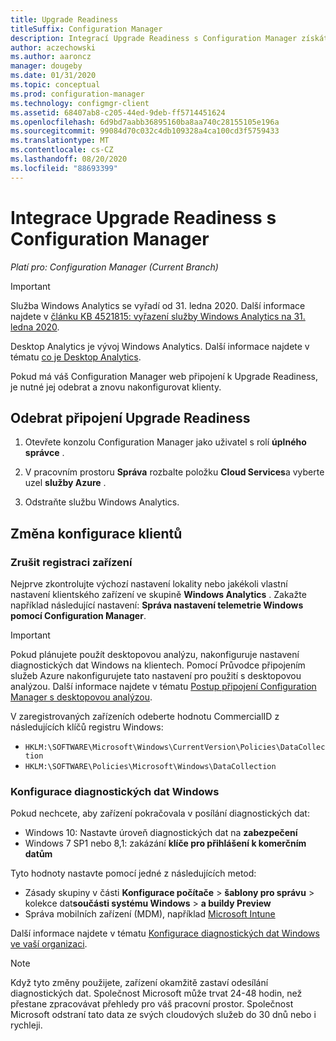 ```yaml
---
title: Upgrade Readiness
titleSuffix: Configuration Manager
description: Integrací Upgrade Readiness s Configuration Manager získáte přístup k datům o kompatibilitě upgradu Windows 10 a cílovým zařízením pro upgrade nebo nápravu.
author: aczechowski
ms.author: aaroncz
manager: dougeby
ms.date: 01/31/2020
ms.topic: conceptual
ms.prod: configuration-manager
ms.technology: configmgr-client
ms.assetid: 68407ab8-c205-44ed-9deb-ff5714451624
ms.openlocfilehash: 6d9bd7aabb36895160ba8aa740c28155105e196a
ms.sourcegitcommit: 99084d70c032c4db109328a4ca100cd3f5759433
ms.translationtype: MT
ms.contentlocale: cs-CZ
ms.lasthandoff: 08/20/2020
ms.locfileid: "88693399"
---
```

# <a name="integrate-upgrade-readiness-with-configuration-manager"></a>Integrace Upgrade Readiness s Configuration Manager

*Platí pro: Configuration Manager (Current Branch)*

> [!Important]  
> Služba Windows Analytics se vyřadí od 31. ledna 2020. Další informace najdete v [článku KB 4521815: vyřazení služby Windows Analytics na 31. ledna 2020](https://support.microsoft.com/help/4521815/windows-analytics-retirement).
>
> Desktop Analytics je vývoj Windows Analytics. Další informace najdete v tématu [co je Desktop Analytics](../../../desktop-analytics/overview.md).

Pokud má váš Configuration Manager web připojení k Upgrade Readiness, je nutné jej odebrat a znovu nakonfigurovat klienty.

## <a name="remove-upgrade-readiness-connection"></a><a name="bkmk_remove"></a> Odebrat připojení Upgrade Readiness

1. Otevřete konzolu Configuration Manager jako uživatel s rolí **úplného správce** .

1. V pracovním prostoru **Správa** rozbalte položku **Cloud Services**a vyberte uzel **služby Azure** .

1. Odstraňte službu Windows Analytics.

## <a name="reconfigure-clients"></a>Změna konfigurace klientů

### <a name="unenroll-devices"></a>Zrušit registraci zařízení

Nejprve zkontrolujte výchozí nastavení lokality nebo jakékoli vlastní nastavení klientského zařízení ve skupině **Windows Analytics** . Zakažte například následující nastavení: **Správa nastavení telemetrie Windows pomocí Configuration Manager**.

> [!IMPORTANT]
> Pokud plánujete použít desktopovou analýzu, nakonfiguruje nastavení diagnostických dat Windows na klientech. Pomocí Průvodce připojením služeb Azure nakonfigurujete tato nastavení pro použití s desktopovou analýzou. Další informace najdete v tématu [Postup připojení Configuration Manager s desktopovou analýzou](../../../desktop-analytics/connect-configmgr.md).

V zaregistrovaných zařízeních odeberte hodnotu CommercialID z následujících klíčů registru Windows:

- `HKLM:\SOFTWARE\Microsoft\Windows\CurrentVersion\Policies\DataCollection`
- `HKLM:\SOFTWARE\Policies\Microsoft\Windows\DataCollection`

### <a name="windows-diagnostic-data-configuration"></a>Konfigurace diagnostických dat Windows

Pokud nechcete, aby zařízení pokračovala v posílání diagnostických dat:

- Windows 10: Nastavte úroveň diagnostických dat na **zabezpečení**
- Windows 7 SP1 nebo 8,1: zakázání **klíče pro přihlášení k komerčním datům**

Tyto hodnoty nastavte pomocí jedné z následujících metod:

- Zásady skupiny v části **Konfigurace počítače**  >  **šablony pro správu**  >  kolekce dat**součásti systému Windows**  >  **a buildy Preview**
- Správa mobilních zařízení (MDM), například [Microsoft Intune](/intune/device-restrictions-windows-10#reporting-and-telemetry)

Další informace najdete v tématu [Konfigurace diagnostických dat Windows ve vaší organizaci](/windows/privacy/configure-windows-diagnostic-data-in-your-organization).

> [!NOTE]  
> Když tyto změny použijete, zařízení okamžitě zastaví odesílání diagnostických dat. Společnost Microsoft může trvat 24-48 hodin, než přestane zpracovávat přehledy pro váš pracovní prostor. Společnost Microsoft odstraní tato data ze svých cloudových služeb do 30 dnů nebo i rychleji.

<!--
Upgrade Readiness is a part of [Windows Analytics](/windows/deployment/upgrade/manage-windows-upgrades-with-upgrade-readiness). It allows you to assess and analyze the readiness of devices in your environment for an upgrade to Windows 10. Integrate Upgrade Readiness with Configuration Manager to access client upgrade compatibility data in the Configuration Manager console. Then use this data to create collections, and target devices for upgrade or remediation.



## Configure clients

Upgrade Readiness relies on Windows Analytics data. In order for Upgrade Readiness to receive sufficient data, configure the following prerequisites:

- Configure all clients with a *commercial ID key*  

- Configure Windows 10 clients for Windows Analytics to report at least basic level data  

- For clients running Windows 7 or 8.1:  

    - Install the updates as described in [Get started with Upgrade Readiness](/windows/deployment/upgrade/upgrade-readiness-get-started)  

    - Enable Windows Analytics client settings  

Configure these settings using Configuration Manager client settings. For more information, see [Use Windows Analytics](monitor-windows-analytics.md).

> [!NOTE]  
> Deploying the correct prerequisite updates and configuring client settings should be sufficient in most environments. If you encounter issues with Upgrade Readiness not receiving data from devices in your environment, then some of these issues may be addressed by using the [Upgrade Readiness deployment script](/windows/deployment/upgrade/upgrade-readiness-deployment-script). 



## Connect Configuration Manager to Upgrade Readiness

Use the [Azure services wizard](../../servers/deploy/configure/azure-services-wizard.md) to simplify the process of configuring Azure services you use with Configuration Manager. To connect Configuration Manager with Upgrade Readiness, create an Azure Active Directory (Azure AD) app registration of type *Web app / API* in the [Azure portal](https://portal.azure.com). For more information about how to create an app registration, see [Register your application with your Azure AD tenant](/azure/active-directory/active-directory-app-registration). 

In the Azure portal, give following permissions to your newly registered web app:
- *Reader* permissions to the resource group that contains the Log Analytics workspace with your Upgrade Readiness data
- *Contributor* permissions to the Log Analytics workspace that hosts your Upgrade Readiness data

The Azure services wizard uses this app registration to allow Configuration Manager to communicate securely with Azure AD and connect your infrastructure to your Upgrade Readiness data.

> [!IMPORTANT]  
> Grant permissions to the app itself, not to an Azure AD user identity. It's the registered app that accesses the data on behalf of your Configuration Manager infrastructure. To grant the permissions, search for the name of the app registration in the **Add users** area when assigning the permission. 
> 
> This process is the same as when providing Configuration Manager with permissions to Log Analytics. These steps must be completed before the app registration is imported into Configuration Manager with the *Azure services wizard*.
> 
> For more information, see [Connect Configuration Manager to Log Analytics](/azure/log-analytics/log-analytics-sccm).


### Use the Azure Wizard to create the connection

Follow the instructions in [Configure Azure services](../../servers/deploy/configure/azure-services-wizard.md) to create a connection to Upgrade Readiness by importing the web app registration you created above. 

If the web app import was successful and the correct permissions are assigned in the Azure portal, the *Configuration* page pre-populates the following values:   
-  Azure subscriptions  
-  Azure resource group  
-  Windows Analytics workspace  

More than one resource group or workspace is available in the following circumstances: 
- If the registered Azure AD web app has *Contributor* permissions on more than one resource group   
- If the selected resource group has more than one Log Analytics workspace  



## View and use Upgrade Readiness information in Configuration Manager

After you've integrated Upgrade Readiness with Configuration Manager, you can view the analysis of your clients' upgrade readiness.

1. In the Configuration Manager console, go to the **Monitoring** workspace, and select the **Upgrade Readiness** node.  

2. Review the data. For example:  
    - The upgrade readiness state  
    - The percent of Windows devices that are reporting data  

3. Filter the dashboard to view data for devices in specific collections.  

4. View the devices in a particular readiness state, and then create a dynamic collection for those devices. Then use that collection to upgrade those devices, or take action to remediate devices that are in a blocked state.  

> [!Note]  
> The site synchronizes data with Upgrade Readiness once a week. To manually trigger synchronization:
> 1. In the Configuration Manager console, go to the **Administration** workspace, expand **Cloud Services**, and select the **Azure Services** node.  
> 2. Select the Upgrade Readiness connection from the list.  
> 3. In the ribbon, select the option to synchronize.  



## Next steps

- [Upgrade Windows to the latest version](../../../osd/deploy-use/upgrade-windows-to-the-latest-version.md)  
- [Create a task sequence to upgrade an OS](../../../osd/deploy-use/create-a-task-sequence-to-upgrade-an-operating-system.md)  
- [Create phased deployments](../../../osd/deploy-use/create-phased-deployment-for-task-sequence.md)